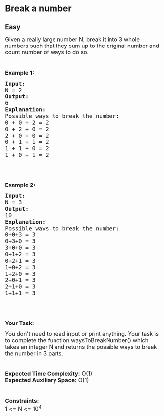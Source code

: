 # Break a number
## Easy 
<div class="problem-statement">
                <p></p><p><span style="font-size:18px">Given a really large number N, break it into 3 whole numbers such that they sum up to the original number and count number of ways to do so.</span></p>

<p>&nbsp;</p>

<p><span style="font-size:18px"><strong>Example 1:</strong></span></p>

<pre><span style="font-size:18px"><strong>Input:</strong>
N = 2
<strong>Output:</strong>
6
<strong>Explanation:</strong>
Possible ways to break the number:
0 + 0 + 2 = 2 
0 + 2 + 0 = 2
2 + 0 + 0 = 2
0 + 1 + 1 = 2
1 + 1 + 0 = 2
1 + 0 + 1 = 2
</span></pre>

<p>&nbsp;</p>

<p>&nbsp;</p>

<p><span style="font-size:18px"><strong>Example 2:</strong></span></p>

<pre><span style="font-size:18px"><strong>Input:</strong>
N = 3
<strong>Output:</strong>
10
<strong>Explanation:</strong>
Possible ways to break the number:
0+0+3 = 3
0+3+0 = 3
3+0+0 = 3
0+1+2 = 3
0+2+1 = 3
1+0+2 = 3
1+2+0 = 3
2+0+1 = 3
2+1+0 = 3
1+1+1 = 3</span></pre>

<p>&nbsp;</p>

<p>&nbsp;</p>

<p><strong><span style="font-size:18px">Your Task:</span></strong></p>

<p><span style="font-size:18px">You don't need to read input or print anything. Your task is to complete the function waysToBreakNumber() which takes an integer N and returns the possible ways to break the number in 3 parts.</span></p>

<p>&nbsp;</p>

<p><span style="font-size:18px"><strong>Expected Time Complexity:</strong> O(1)<br>
<strong>Expected Auxiliary Space:</strong> O(1)</span></p>

<p>&nbsp;</p>

<p><span style="font-size:18px"><strong>Constraints:</strong><br>
1 &lt;= N &lt;= 10<sup>4</sup></span></p>

<p>&nbsp;</p>
 <p></p>
            </div>